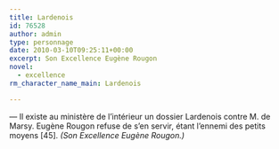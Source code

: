 ```yaml
---
title: Lardenois
id: 76528
author: admin
type: personnage
date: 2010-03-10T09:25:11+00:00
excerpt: Son Excellence Eugène Rougon
novel:
  - excellence
rm_character_name_main: Lardenois

---
```

— Il existe au ministère de l&rsquo;intérieur un dossier Lardenois contre M. de Marsy. Eugène Rougon refuse de s&rsquo;en servir, étant l&rsquo;ennemi des petits moyens [45]. _(Son Excellence Eugène Rougon.)_